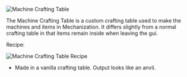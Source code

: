 ![Machine Crafting Table](https://i.imgur.com/2wIy7hw.png?1)

The Machine Crafting Table is a custom crafting table used to make the machines and items in Mechanization. It differs slightly from a normal crafting table in that items remain inside when leaving the gui.

Recipe:

![Machine Crafting Table Recipe](https://i.imgur.com/7wKOOzo.png?1)
* Made in a vanilla crafting table. Output looks like an anvil.